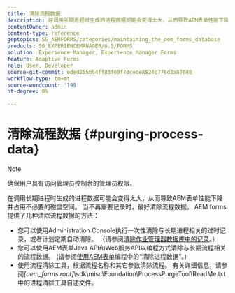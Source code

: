 ```yaml
---
title: 清除流程数据
description: 在调用长期进程时生成的进程数据可能会变得太大，从而导致AEM表单性能下降并占用不必要的磁盘空间。 了解如何清除流程数据。
contentOwner: admin
content-type: reference
geptopics: SG_AEMFORMS/categories/maintaining_the_aem_forms_database
products: SG_EXPERIENCEMANAGER/6.5/FORMS
solution: Experience Manager, Experience Manager Forms
feature: Adaptive Forms
role: User, Developer
source-git-commit: eded255b54ff83f60f73cece8824c778d3a87680
workflow-type: tm+mt
source-wordcount: '199'
ht-degree: 0%

---
```


# 清除流程数据 {#purging-process-data}

>[!NOTE]
> 
> 确保用户具有访问管理员控制台的管理员权限。

在调用长期进程时生成的进程数据可能会变得太大，从而导致AEM表单性能下降并占用不必要的磁盘空间。 当不再需要记录时，最好清除流程数据。 AEM forms提供了几种清除流程数据的方法：

* 您可以使用Administration Console执行一次性清除与长期进程相关的过时记录，或者计划定期自动清除。 （请参阅[清除作业管理器数据库中的记录](/help/forms/using/admin-help/purge-records-job-manager-database.md#purge-records-from-the-job-manager-database)。）
* 您可以使用AEM表单Java API和Web服务API以编程方式清除与长期流程相关的流程数据。 (请参阅[使用AEM表单](https://www.adobe.com/go/learn_aemforms_programming_63)编程中的“清除进程数据”。)
* 使用流程清除工具，根据流程名称和其它参数清除流程。 有关详细信息，请参阅&#x200B;*[aem_forms root]*\sdk\misc\Foundation\ProcessPurgeTool\ReadMe.txt中的进程清除工具自述文件。
